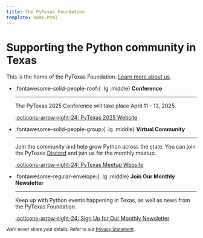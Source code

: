 ```yaml
---
title: The PyTexas Foundation
template: home.html
---
```


# Supporting the Python community in Texas
This is the home of the PyTexas Foundation. [Learn more about us](foundation/about.md).

<div class="grid cards" markdown>

-   :fontawesome-solid-people-roof:{ .lg .middle} __Conference__

    ---

    The PyTexas 2025 Conference will take place April 11 - 13, 2025.

    [:octicons-arrow-right-24: PyTexas 2025 Website](https://pytexas.org/2025)

-   :fontawesome-solid-people-group:{ .lg .middle} __Virtual Community__

    ---

    Join the community and help grow Python across the state. You can join the PyTexas [Discord](https://discord.gg/jNPAbcNukj) and join us for the monthly meetup. 

    [:octicons-arrow-right-24: PyTexas Meetup Website](https://pytexas.org/meetup)

-   :fontawesome-regular-envelope:{ .lg .middle} __Join Our Monthly Newsletter__

    ---

    Keep up with Python events happening in Texas, as well as news from the PyTexas Foundation.

    [:octicons-arrow-right-24: Sign Up for Our Monthly Newsletter](https://mailchi.mp/035388afb48a/pytexas-community)
  
<small class="text-muted form-text">
    We'll never share your details. Refer to our <a href="privacy">Privacy Statement</a>.
</small>

</div>
